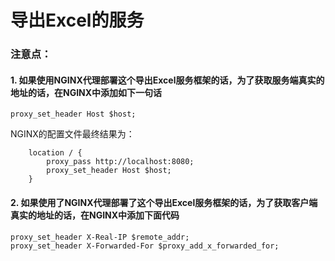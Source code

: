 # 导出Excel的服务

### 注意点：
#### 1. 如果使用NGINX代理部署这个导出Excel服务框架的话，为了获取服务端真实的地址的话，在NGINX中添加如下一句话
`proxy_set_header Host $host;`

NGINX的配置文件最终结果为：
```
    location / {
        proxy_pass http://localhost:8080;
        proxy_set_header Host $host;
    }
```

#### 2. 如果使用了NGINX代理部署了这个导出Excel服务框架的话，为了获取客户端真实的地址的话，在NGINX中添加下面代码
```
proxy_set_header X-Real-IP $remote_addr;
proxy_set_header X-Forwarded-For $proxy_add_x_forwarded_for;
```